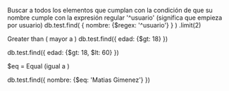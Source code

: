 
Buscar a todos los elementos que cumplan con la condición de que su nombre cumple con la expresión regular '^usuario' (significa que empieza por usuario)
db.test.find(
    {
        nombre: {$regex: '^usuario'}
    }
)
.limit(2)


Greater than ( mayor a )
db.test.find({
    edad: {$gt: 18}
})



db.test.find({
    edad: {$gt: 18, $lt: 60}
})



 $eq = Equal (igual a )

db.test.find({ nombre: {$eq: 'Matias Gimenez'} })